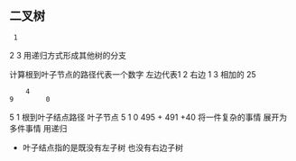 ## 二叉树
     1
  2     3   用递归方式形成其他树的分支

  计算根到叶子节点的路径代表一个数字    左边代表1 2  右边 1 3  相加的 25


        4
    9        0
5       1         根到叶子结点路径  叶子节点 5 1 0
                                    495 + 491 +40
        将一件复杂的事情  展开为多件事情 用递归

- 叶子结点指的是既没有左子树 也没有右边子树